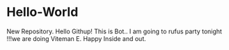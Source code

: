 # Hello-World
New Repository.
Hello Githup!
This is Bot.. I am going to rufus party tonight !!!we are doing Viteman E.
Happy Inside and out.

